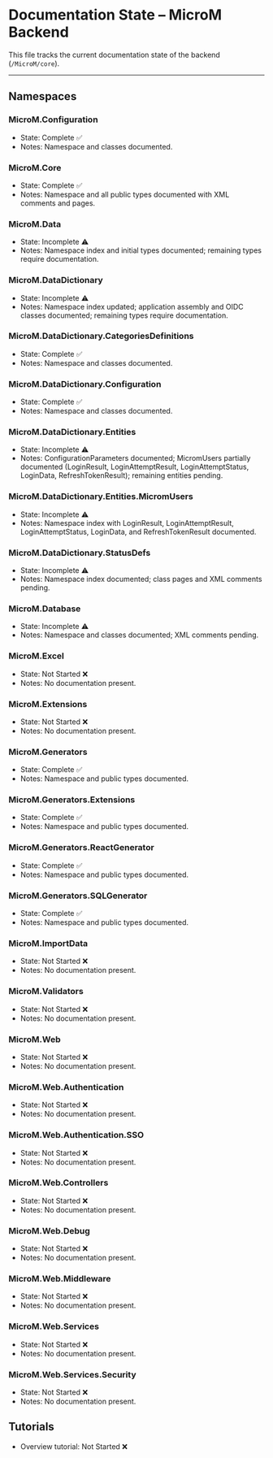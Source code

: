 # Documentation State – MicroM Backend

This file tracks the current documentation state of the backend (`/MicroM/core`).

---

## Namespaces

### MicroM.Configuration
- State: Complete ✅
- Notes: Namespace and classes documented.

### MicroM.Core
- State: Complete ✅
- Notes: Namespace and all public types documented with XML comments and pages.

### MicroM.Data
- State: Incomplete ⚠️
- Notes: Namespace index and initial types documented; remaining types require documentation.

### MicroM.DataDictionary
- State: Incomplete ⚠️
- Notes: Namespace index updated; application assembly and OIDC classes documented; remaining types require documentation.

### MicroM.DataDictionary.CategoriesDefinitions
- State: Complete ✅
- Notes: Namespace and classes documented.

### MicroM.DataDictionary.Configuration
- State: Complete ✅
- Notes: Namespace and classes documented.

### MicroM.DataDictionary.Entities
- State: Incomplete ⚠️
- Notes: ConfigurationParameters documented; MicromUsers partially documented (LoginResult, LoginAttemptResult, LoginAttemptStatus, LoginData, RefreshTokenResult); remaining entities pending.

### MicroM.DataDictionary.Entities.MicromUsers
- State: Incomplete ⚠️
- Notes: Namespace index with LoginResult, LoginAttemptResult, LoginAttemptStatus, LoginData, and RefreshTokenResult documented.

### MicroM.DataDictionary.StatusDefs
- State: Incomplete ⚠️
- Notes: Namespace index documented; class pages and XML comments pending.

### MicroM.Database
- State: Incomplete ⚠️
- Notes: Namespace and classes documented; XML comments pending.

### MicroM.Excel
- State: Not Started ❌
- Notes: No documentation present.

### MicroM.Extensions
- State: Not Started ❌
- Notes: No documentation present.

### MicroM.Generators
- State: Complete ✅
- Notes: Namespace and public types documented.

### MicroM.Generators.Extensions
- State: Complete ✅
- Notes: Namespace and public types documented.

### MicroM.Generators.ReactGenerator
- State: Complete ✅
- Notes: Namespace and public types documented.

### MicroM.Generators.SQLGenerator
- State: Complete ✅
- Notes: Namespace and public types documented.

### MicroM.ImportData
- State: Not Started ❌
- Notes: No documentation present.

### MicroM.Validators
- State: Not Started ❌
- Notes: No documentation present.

### MicroM.Web
- State: Not Started ❌
- Notes: No documentation present.

### MicroM.Web.Authentication
- State: Not Started ❌
- Notes: No documentation present.

### MicroM.Web.Authentication.SSO
- State: Not Started ❌
- Notes: No documentation present.

### MicroM.Web.Controllers
- State: Not Started ❌
- Notes: No documentation present.

### MicroM.Web.Debug
- State: Not Started ❌
- Notes: No documentation present.

### MicroM.Web.Middleware
- State: Not Started ❌
- Notes: No documentation present.

### MicroM.Web.Services
- State: Not Started ❌
- Notes: No documentation present.

### MicroM.Web.Services.Security
- State: Not Started ❌
- Notes: No documentation present.

## Tutorials
- Overview tutorial: Not Started ❌
